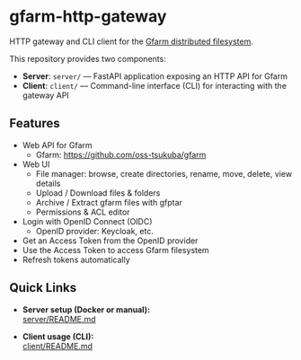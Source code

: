 # gfarm-http-gateway

HTTP gateway and CLI client for the [Gfarm distributed filesystem](https://github.com/oss-tsukuba/gfarm).

This repository provides two components:
- **Server**: `server/` — FastAPI application exposing an HTTP API for Gfarm  
- **Client**: `client/` — Command-line interface (CLI) for interacting with the gateway API  


## Features

- Web API for Gfarm
  - Gfarm: <https://github.com/oss-tsukuba/gfarm>
- Web UI
  - File manager: browse, create directories, rename, move, delete, view details
  - Upload / Download files & folders
  - Archive / Extract gfarm files with gfptar
  - Permissions & ACL editor
- Login with OpenID Connect (OIDC)
  - OpenID provider: Keycloak, etc.
- Get an Access Token from the OpenID provider
- Use the Access Token to access Gfarm filesystem
- Refresh tokens automatically


## Quick Links

- **Server setup (Docker or manual):**  
  [server/README.md](./server/README.md)

- **Client usage (CLI):**  
  [client/README.md](./client/README.md)
